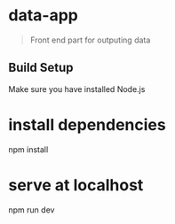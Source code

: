 # data-app

> Front end part for outputing data

## Build Setup
Make sure you have installed Node.js
# install dependencies
npm install

# serve at localhost
npm run dev


